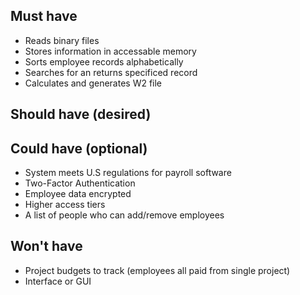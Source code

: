 ## Must have
* Reads binary files
* Stores information in accessable memory
* Sorts employee records alphabetically
* Searches for an returns specificed record
* Calculates and generates W2 file

## Should have (desired)

## Could have (optional)
* System meets U.S regulations for payroll software
* Two-Factor Authentication
* Employee data encrypted
* Higher access tiers
* A list of people who can add/remove employees

## Won't have
* Project budgets to track (employees all paid from single project)
* Interface or GUI
